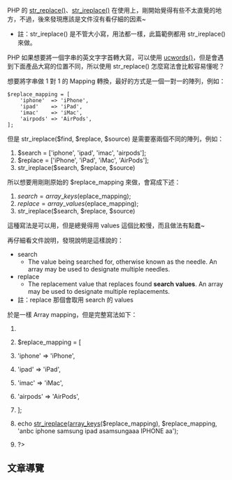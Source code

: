 

PHP 的 [str\_replace()](https://www.php.net/manual/en/function.str-replace.php)、[str\_ireplace()](https://www.php.net/manual/en/function.str-ireplace.php) 在使用上，剛開始覺得有些不太直覺的地方，不過，後來發現應該是文件沒有看仔細的因素~

-   註：str\_ireplace() 是不管大小寫，用法都一樣，此篇範例都用 str\_ireplace() 來做。

PHP 如果想要將一個字串的英文字字首轉大寫，可以使用 [ucwords()](https://www.php.net/manual/zh/function.ucwords.php)，但是會遇到下面產品大寫的位置不同，所以使用 str\_replace() 怎麼寫法會比較容易懂呢？

想要將字串做 1 對 1 的 Mapping 轉換，最好的方式是一個一對一的陣列，例如：

```
$replace_mapping = [
    'iphone'  => 'iPhone',
    'ipad'    => 'iPad',
    'imac'    => 'iMac',
    'airpods' => 'AirPods',
];
```

但是 str\_ireplace($find, $replace, $source) 是需要塞兩個不同的陣列，例如：

1.  $search = \['iphone', 'ipad', 'imac', 'airpods'\];
2.  $replace = \['iPhone', 'iPad', 'iMac', 'AirPods'\];
3.  str\_ireplace($search, $replace, $source)

所以想要用剛剛原始的 $replace\_mapping 來做，會寫成下述：

1.  $search = array\_keys($eplace\_mapping);
2.  $replace = array\_values($eplace\_mapping);
3.  str\_ireplace($search, $replace, $source)

這種寫法是可以用，但是總覺得用 values 這個比較慢，而且做法有點蠢~

再仔細看文件說明，發現說明是這樣說的：

-   search
    -   The value being searched for, otherwise known as the needle. An array may be used to designate multiple needles.
-   replace
    -   The replacement value that replaces found **search values**. An array may be used to designate multiple replacements.
-   註：replace 那個會取用 search 的 values

於是一樣 Array mapping，但是完整寫法如下：

1.  <?php
    
2.  $replace\_mapping \= \[
    
3.  'iphone' \=\> 'iPhone',
    
4.  'ipad' \=\> 'iPad',
    
5.  'imac' \=\> 'iMac',
    
6.  'airpods' \=\> 'AirPods',
    
7.  \];
    
8.  echo [str\_ireplace](http://www.php.net/manual-lookup.php?pattern=str_ireplace)([array\_keys](http://www.php.net/manual-lookup.php?pattern=array_keys)($replace\_mapping), $replace\_mapping, 'anbc iphone samsung ipad asamsungaaa IPHONE aa');
    

10.  ?>
    

## 文章導覽